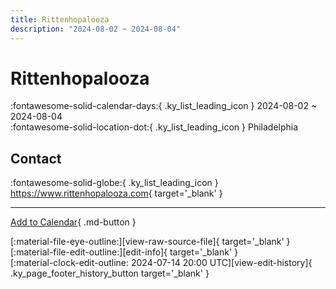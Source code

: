 ```yaml
---
title: Rittenhopalooza
description: "2024-08-02 ~ 2024-08-04"
---
```


# Rittenhopalooza 

:fontawesome-solid-calendar-days:{ .ky_list_leading_icon } 2024-08-02 ~ 2024-08-04  
:fontawesome-solid-location-dot:{ .ky_list_leading_icon } Philadelphia  

## Contact

:fontawesome-solid-globe:{ .ky_list_leading_icon } <https://www.rittenhopalooza.com>{ target='_blank' }  

---

[Add to Calendar](https://swing.news/ics/en/2024/us/rittenhopalooza-2024.ics){ .md-button }

<div class="ky_page_footer" markdown>
<div class="ky_page_footer_trailing" markdown="span">
[:material-file-eye-outline:][view-raw-source-file]{ target='_blank' }
[:material-file-edit-outline:][edit-info]{ target='_blank' }
</div>
<div class="ky_page_footer_leading" markdown="span">
[:material-clock-edit-outline: 2024-07-14 20:00 UTC][view-edit-history]{ .ky_page_footer_history_button target='_blank' }
</div>
</div>

[view-raw-source-file]: https://github.com/swingdance/events/blob/main/2024/us/rittenhopalooza-2024.json "View Raw Source File"
[edit-info]: https://github.com/swingdance/events/issues/new?assignees=&labels=update+event&projects=&template=03-update_entity.yml&title=%5B2024%2Fus%5D%20Rittenhopalooza&region=us&year=2024&id=rittenhopalooza-2024&name=Rittenhopalooza&org_id= "Edit Info"

[view-edit-history]: https://github.com/swingdance/events/commits/main/2024/us/rittenhopalooza-2024.json "View Edit History"
